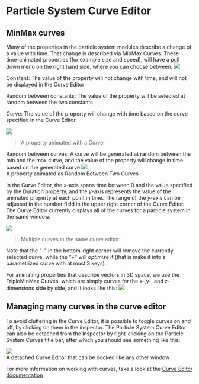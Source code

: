 Particle System Curve Editor
============================

MinMax curves
-------------


Many of the properties in the particle system modules describe a change of a value with time. That change is described via <span class=keyword>MinMax Curves</span>. 
These time-animated properties (for example  <span class=component>size</span> and <span class=component>speed</span>), will have a pull down menu on the right hand side, where you can choose between: 
![](http://docwiki.hq.unity3d.com/uploads/Main/MinMaxDropDown.png)  

<span class=component>Constant</span>: The value of the property will not change with time, and will not be displayed in the <span class=keyword>Curve Editor</span>

<span class=component>Random between constants</span>: The value of the property will be selected at random between the two constants

<span class=component>Curve</span>: The value of the property will change with time based on the curve specified in the <span class=keyword>Curve Editor</span>

![](http://docwiki.hq.unity3d.com/uploads/Main/ParticleSystemOneCurve.png)  
>A property animated with a Curve

<span class=component>Random between curves</span>: A curve will be generated at random between the min and the max curve, and the value of the property will change in time based on the generated curve
![](http://docwiki.hq.unity3d.com/uploads/Main/BetweenTwoCurves.png)  
A property animated as <span class=component>Random Between Two Curves</span>

In the <span class=keyword>Curve Editor</span>, the _x_-axis spans time between 0 and the value specified by the <span class=component>Duration</span> property, and the _y_-axis represents the value of the animated property at each point in time. The range of the _y_-axis can be adjusted in the number field in the upper right corner of the <span class=keyword>Curve Editor</span>. The <span class=keyword>Curve Editor</span> currently displays all of the curves for a particle system in the same window. 

![](http://docwiki.hq.unity3d.com/uploads/Main/ShurikenMultipleCurves.png)  
>Multiple curves in the same curve editor

Note that the "-" in the bottom-right corner will remove the currently selected curve, while the "+" will _optimize_ it (that is make it into a parametrized curve with at most 3 keys). 

For animating properties that describe vectors in 3D space, we use the TripleMinMax Curves, which are simply curves for the x-,y-, and z- dimensions side by side, and it looks like this: 
![](http://docwiki.hq.unity3d.com/uploads/Main/ShurikenTripleMinMaxCurves.png)  

Managing many curves in the curve editor
----------------------------------------

To avoid cluttering in the <span class=keyword>Curve Editor</span>, it is possible to toggle curves on and off, by clicking on them in the inspector. The Particle System Curve Editor can also be detached from the Inspector by right-clicking on the <span class=component>Particle System Curves</span> title bar, after which you should see something like this:

![](http://docwiki.hq.unity3d.com/uploads/Main/DetachedCurveEditor.png)  
A detached Curve Editor that can be docked like any other window 

For more information on working with curves, take a look at the [Curve Editor documentation](editingcurves.html)

